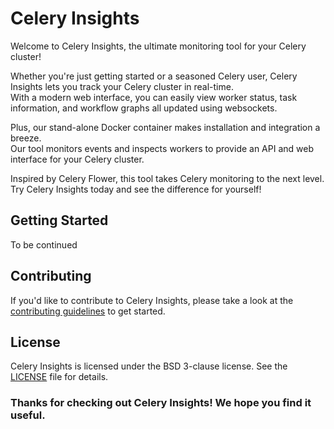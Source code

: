 # Celery Insights

Welcome to Celery Insights, the ultimate monitoring tool for your Celery cluster!

Whether you're just getting started or a seasoned Celery user, Celery Insights lets you track your Celery cluster in real-time.  
With a modern web interface, you can easily view worker status, task information, and workflow graphs all updated using
websockets.

Plus, our stand-alone Docker container makes installation and integration a breeze.  
Our tool monitors events and inspects workers to provide an API and web interface for your Celery cluster.

Inspired by Celery Flower, this tool takes Celery monitoring to the next level.  
Try Celery Insights today and see the difference for yourself!

## Getting Started

To be continued

## Contributing

If you'd like to contribute to Celery Insights, please take a look at the [contributing guidelines](CONTRIBUTING.md) to get started.

## License

Celery Insights is licensed under the BSD 3-clause license. See the [LICENSE](LICENSE) file for details.

### Thanks for checking out Celery Insights! We hope you find it useful.
